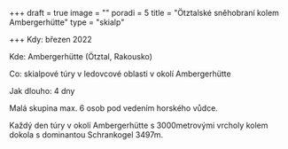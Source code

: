 +++
draft = true
image = ""
poradi = 5
title = "Ötztalské sněhobraní kolem Ambergerhütte"
type = "skialp"

+++
Kdy: březen 2022

Kde: Ambergerhütte (Ötztal, Rakousko)

Co: skialpové túry v ledovcové oblasti v okolí Ambergerhütte

Jak dlouho: 4 dny

Malá skupina max. 6 osob pod vedením horského vůdce. 

Každý den túry v okolí Ambergerhütte s 3000metrovými vrcholy kolem dokola s dominantou Schrankogel 3497m. 